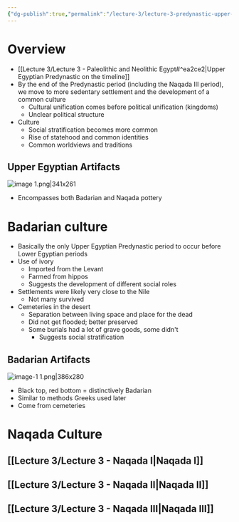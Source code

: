 ```yaml
---
{"dg-publish":true,"permalink":"/lecture-3/lecture-3-predynastic-upper-egypt/"}
---
```


# Overview
- [[Lecture 3/Lecture 3 - Paleolithic and Neolithic Egypt#^ea2ce2\|Upper Egyptian Predynastic on the timeline]]
- By the end of the Predynastic period (including the Naqada III period), we move to more sedentary settlement and the development of a common culture
	- Cultural unification comes before political unification (kingdoms)
	- Unclear political structure
- Culture
	- Social stratification becomes more common
	- Rise of statehood and common identities
	- Common worldviews and traditions
## Upper Egyptian Artifacts
![image 1.png|341x261](/img/user/Images/image%201.png)
- Encompasses both Badarian and Naqada pottery
# Badarian culture
- Basically the only Upper Egyptian Predynastic period to occur before Lower Egyptian periods
- Use of ivory
	- Imported from the Levant
	- Farmed from hippos
	- Suggests the development of different social roles
- Settlements were likely very close to the Nile
	- Not many survived
- Cemeteries in the desert
	- Separation between living space and place for the dead
	- Did not get flooded; better preserved
	- Some burials had a lot of grave goods, some didn't
		- Suggests social stratification

## Badarian Artifacts
![image-1 1.png|386x280](/img/user/Images/image-1%201.png)
- Black top, red bottom = distinctively Badarian
- Similar to methods Greeks used later
- Come from cemeteries

# Naqada Culture
## [[Lecture 3/Lecture 3 - Naqada I\|Naqada I]]
## [[Lecture 3/Lecture 3 - Naqada II\|Naqada II]]
## [[Lecture 3/Lecture 3 - Naqada III\|Naqada III]]